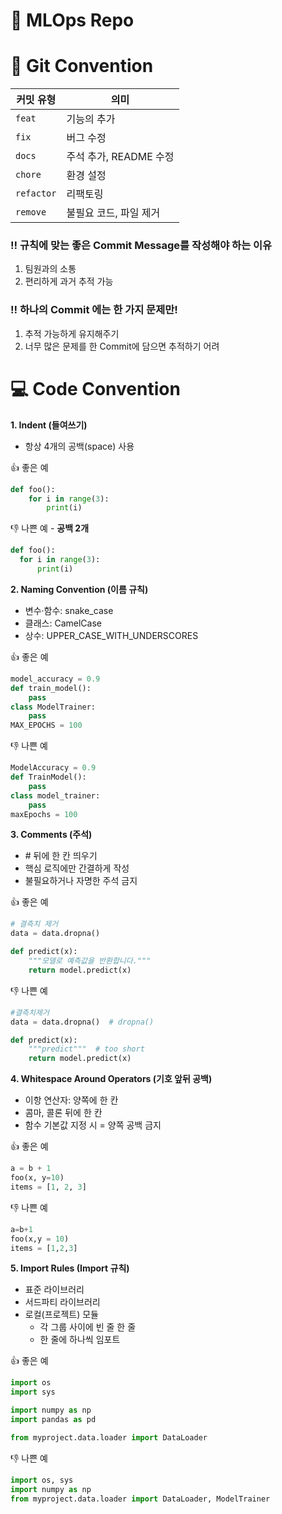# 📖 MLOps Repo


# 🧩 Git Convention
| 커밋 유형 | 의미                     |
| --------- | ------------------------ |
| `feat`      | 기능의 추가              |
| `fix`       | 버그 수정                |
| `docs`      | 주석 추가, README 수정   |
| `chore`     | 환경 설정                |
| `refactor`  | 리팩토링                 |
| `remove`    | 불필요 코드, 파일 제거   |

### ‼️ 규칙에 맞는 좋은 Commit Message를 작성해야 하는 이유
1. 팀원과의 소통
2. 편리하게 과거 추적 가능

### ‼️ 하나의 Commit 에는 한 가지 문제만!
1. 추적 가능하게 유지해주기
2. 너무 많은 문제를 한 Commit에 담으면 추적하기 어려

# 💻 Code Convention

**1. Indent (들여쓰기)**
- 항상 4개의 공백(space) 사용

👍 좋은 예
```python
def foo():
    for i in range(3):
        print(i)
```
👎 나쁜 예 - **공백 2개**
```python
def foo():
  for i in range(3):
      print(i)
```
**2. Naming Convention (이름 규칙)**
- 변수·함수: snake_case
- 클래스: CamelCase
- 상수: UPPER_CASE_WITH_UNDERSCORES

👍 좋은 예
```python
model_accuracy = 0.9
def train_model():
    pass
class ModelTrainer:
    pass
MAX_EPOCHS = 100
```

👎 나쁜 예
```python
ModelAccuracy = 0.9
def TrainModel():
    pass
class model_trainer:
    pass
maxEpochs = 100
```

**3. Comments (주석)**
- \# 뒤에 한 칸 띄우기
- 핵심 로직에만 간결하게 작성
- 불필요하거나 자명한 주석 금지

👍 좋은 예
```python
# 결측치 제거
data = data.dropna()

def predict(x):
    """모델로 예측값을 반환합니다."""
    return model.predict(x)
```

👎 나쁜 예
```python
#결측치제거
data = data.dropna()  # dropna()

def predict(x):
    """predict"""  # too short
    return model.predict(x)
```

**4. Whitespace Around Operators (기호 앞뒤 공백)**
- 이항 연산자: 양쪽에 한 칸
- 콤마, 콜론 뒤에 한 칸
- 함수 기본값 지정 시 = 양쪽 공백 금지

👍 좋은 예
```python
a = b + 1
foo(x, y=10)
items = [1, 2, 3]
```

👎 나쁜 예
```python
a=b+1
foo(x,y = 10)
items = [1,2,3]
```

**5. Import Rules (Import 규칙)**
- 표준 라이브러리
- 서드파티 라이브러리
- 로컬(프로젝트) 모듈
  - 각 그룹 사이에 빈 줄 한 줄
  - 한 줄에 하나씩 임포트

👍 좋은 예
```python
import os
import sys

import numpy as np
import pandas as pd

from myproject.data.loader import DataLoader
```

👎 나쁜 예
```python
import os, sys
import numpy as np
from myproject.data.loader import DataLoader, ModelTrainer
```
